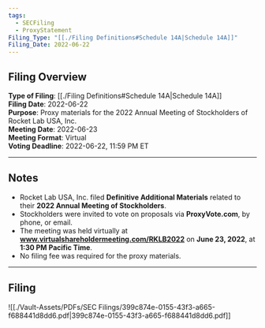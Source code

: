 ```yaml
---
tags:
  - SECFiling
  - ProxyStatement
Filing_Type: "[[./Filing Definitions#Schedule 14A|Schedule 14A]]"
Filing_Date: 2022-06-22
---
```


## Filing Overview

**Type of Filing**: [[./Filing Definitions#Schedule 14A|Schedule 14A]]  
**Filing Date**: 2022-06-22  
**Purpose**: Proxy materials for the 2022 Annual Meeting of Stockholders of Rocket Lab USA, Inc.  
**Meeting Date**: 2022-06-23  
**Meeting Format**: Virtual  
**Voting Deadline**: 2022-06-22, 11:59 PM ET  

---

## Notes

- Rocket Lab USA, Inc. filed **Definitive Additional Materials** related to their **2022 Annual Meeting of Stockholders**.
- Stockholders were invited to vote on proposals via **ProxyVote.com**, by phone, or email.
- The meeting was held virtually at **www.virtualshareholdermeeting.com/RKLB2022** on **June 23, 2022**, at **1:30 PM Pacific Time**.
- No filing fee was required for the proxy materials.  

---

## Filing

![[./Vault-Assets/PDFs/SEC Filings/399c874e-0155-43f3-a665-f688441d8dd6.pdf|399c874e-0155-43f3-a665-f688441d8dd6.pdf]]
